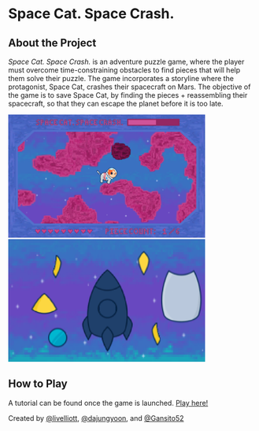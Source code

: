 # Space Cat. Space Crash.
## About the Project
*Space Cat. Space Crash.* is an adventure puzzle game, where the player must overcome time-constraining obstacles to find pieces that will help them solve their puzzle. The game incorporates a storyline where the protagonist, Space Cat, crashes their spacecraft on Mars. The objective of the game is to save Space Cat, by finding the pieces + reassembling their spacecraft, so that they can escape the planet before it is too late.

<p float="left">
  <img src="Assets/space-cat-map.png" width="400" />
  <img src="Assets/space-cat-rocket.png" width="400" />
</p>

## How to Play
A tutorial can be found once the game is launched. [Play here!](https://livelliott.github.io/space-cat-space-crash/Builds/index.html)

Created by [@livelliott](https://github.com/livelliott), [@dajungyoon](https://github.com/dajungyoon), and [@Gansito52](https://github.com/Gansito52)
